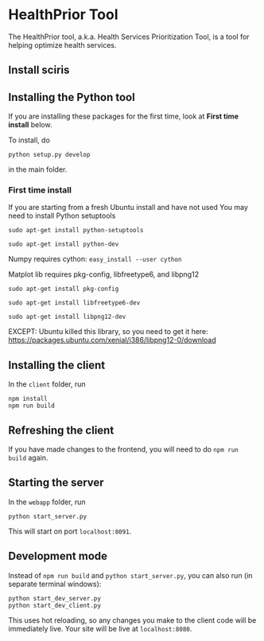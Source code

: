 # HealthPrior Tool

The HealthPrior tool, a.k.a. Health Services Prioritization Tool, is a tool for helping optimize health services.

## Install sciris


## Installing the Python tool

If you are installing these packages for the first time, look at **First time install** below.

To install, do

`python setup.py develop`

in the main folder. 

### First time install
If you are starting from a fresh Ubuntu install and have not used 
You may need to install Python setuptools 

`sudo apt-get install python-setuptools`

`sudo apt-get install python-dev`

Numpy requires cython:
`easy_install --user cython`

Matplot lib requires pkg-config, libfreetype6, and libpng12 

`sudo apt-get install pkg-config`

`sudo apt-get install libfreetype6-dev`

`sudo apt-get install libpng12-dev` 

EXCEPT: Ubuntu killed this library, so you need to get it here: https://packages.ubuntu.com/xenial/i386/libpng12-0/download

## Installing the client

In the `client` folder, run

```
npm install
npm run build
```

## Refreshing the client

If you have made changes to the frontend, you will need to do `npm run build` again.

## Starting the server

In the `webapp` folder, run

`python start_server.py`

This will start on port `localhost:8091`.

## Development mode

Instead of `npm run build` and `python start_server.py`, you can also run (in separate terminal windows):

```
python start_dev_server.py
python start_dev_client.py
```

This uses hot reloading, so any changes you make to the client code will be immediately live. Your site will be live at `localhost:8080`.
